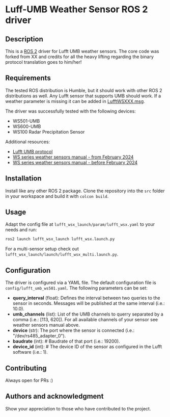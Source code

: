 # Luff-UMB Weather Sensor ROS 2 driver


## Description
<!-- Let people know what your project can do specifically. Provide context and add a link to any reference visitors might be unfamiliar with. A list of Features or a Background subsection can also be added here. If there are alternatives to your project, this is a good place to list differentiating factors. -->

This is a [ROS 2](https://www.github.com/ros2) driver for Lufft UMB weather sensors. The core code was forked from XX and credits for all the heavy lifting regarding the binary protocol translation goes to him/her!

## Requirements

The tested ROS distribution is Humble, but it should work with other ROS 2 distributions as well. Any Lufft sensor that supports UMB should work. If a weather parameter is missing it can be added in [LufftWSXXX.msg](/lufft_wsx_interfaces/msg/LufftWSXXX.msg).

The driver was successfully tested with the following devices:

- WS501-UMB
- WS600-UMB
- WS100 Radar Precipitation Sensor

Additional resources:

- [Lufft UMB protocol](https://www.lufft.com/download/manual-lufft-umb-protocol-en/)
- [WS series weather sensors manual - from February 2024](https://www.lufft.com/download/operatinal-manual-lufft-wsxxx-weather-sensors/)
- [WS series weather sensors manual - before February 2024](https://www.lufft.com/download/lufft-intelligent-weather-sensors-manual/)


## Installation

Install like any other ROS 2 package. Clone the repository into the `src` folder in your workspace and build it with `colcon build`.

## Usage

Adapt the config file at `lufft_wsx_launch/param/lufft_wsx.yaml` to your needs and run:

```bash
ros2 launch lufft_wsx_launch lufft_wsx.launch.py
```

For a multi-sensor setup check out `lufft_wsx_launch/launch/lufft_wsx_multi.launch.py`.



## Configuration

The driver is configured via a YAML file. The default configuration file is `config/lufft_umb_ws501.yaml`. The following parameters can be set:

- **query_interval** (float): Defines the interval between two queries to the sensor in seconds. Messages will be published at the same interval (i.e.: 10.0).
- **umb_channels** (list): List of the UMB channels to querry separated by a comma (i.e.: [113, 620]). For all available channels of your sensor see weather sensors manual above.
- **device** (str): The port where the sensor is connected (i.e.: "/dev/rs485_adapter_0").
- **baudrate** (int): # Baudrate of that port (i.e.: 19200).
- **device_id** (int): # The device ID of the sensor as configured in the Lufft software (i.e.: 1).



## Contributing

Always open for PRs :)

## Authors and acknowledgment
Show your appreciation to those who have contributed to the project.
